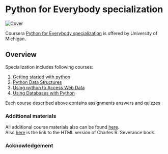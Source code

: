 # Python for Everybody specialization

![Cover](https://github.com/sersavn/coursera-python-for-everybody-specialization/blob/master/cover.jpg)

Coursera [Python for Everybody specialization](https://www.coursera.org/specializations/python "Awesome stuff") is offered by University of Michigan.

## Overview

Specialization includes following courses:

1. [Getting started with python](https://github.com/mhmdreda99/Python-for-everybody-specializaion/tree/master/Programming-for-Everybody)
2. [Python Data Structures](https://github.com/mhmdreda99/Python-for-everybody-specializaion/tree/master/Python-Data-structure)
3. [Using python to Access Web Data](https://github.com/mhmdreda99/Python-for-everybody-specializaion/tree/master/Using_Python_to_Access_Web_Data)
4. [Using Databases with Python](https://github.com/mhmdreda99/Python-for-everybody-specializaion/tree/master/Using%20Databases%20with%20Python)

Each course described above contains assignments answers and quizzes

### Additional materials

All additional course materials also can be found [here](https://www.py4e.com/).  
Also [here](https://www.py4e.com/html3/) is the link to the HTML version of Charles R. Severance book.

### Acknowledgement


